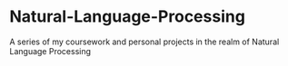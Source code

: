 # Natural-Language-Processing
A series of my coursework and personal projects in the realm of Natural Language Processing
